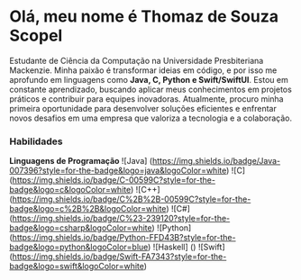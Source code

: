 # Olá, meu nome é Thomaz de Souza Scopel

Estudante de Ciência da Computação na Universidade Presbiteriana Mackenzie. Minha paixão é transformar ideias em código, e por isso me aprofundo em linguagens como **Java, C, Python e Swift/SwiftUI**. Estou em constante aprendizado, buscando aplicar meus conhecimentos em projetos práticos e contribuir para equipes inovadoras. Atualmente, procuro minha primeira oportunidade para desenvolver soluções eficientes e enfrentar novos desafios em uma empresa que valoriza a tecnologia e a colaboração.

### Habilidades

**Linguagens de Programação**
![Java] (https://img.shields.io/badge/Java-007396?style=for-the-badge&logo=java&logoColor=white)
![C] (https://img.shields.io/badge/C-00599C?style=for-the-badge&logo=c&logoColor=white)
![C++] (https://img.shields.io/badge/C%2B%2B-00599C?style=for-the-badge&logo=c%2B%2B&logoColor=white)
![C#] (https://img.shields.io/badge/C%23-239120?style=for-the-badge&logo=csharp&logoColor=white)
![Python] (https://img.shields.io/badge/Python-FFD43B?style=for-the-badge&logo=python&logoColor=blue)
![Haskell] ()
![Swift] (https://img.shields.io/badge/Swift-FA7343?style=for-the-badge&logo=swift&logoColor=white)
